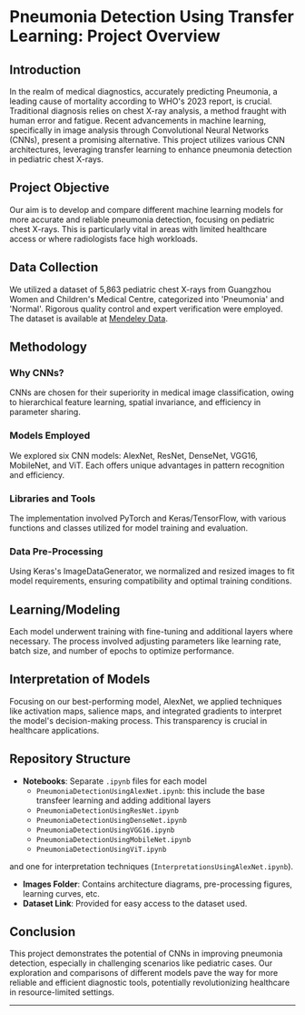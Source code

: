 # Pneumonia Detection Using Transfer Learning: Project Overview

## Introduction
In the realm of medical diagnostics, accurately predicting Pneumonia, a leading cause of mortality according to WHO's 2023 report, is crucial. Traditional diagnosis relies on chest X-ray analysis, a method fraught with human error and fatigue. Recent advancements in machine learning, specifically in image analysis through Convolutional Neural Networks (CNNs), present a promising alternative. This project utilizes various CNN architectures, leveraging transfer learning to enhance pneumonia detection in pediatric chest X-rays.

## Project Objective
Our aim is to develop and compare different machine learning models for more accurate and reliable pneumonia detection, focusing on pediatric chest X-rays. This is particularly vital in areas with limited healthcare access or where radiologists face high workloads.

## Data Collection
We utilized a dataset of 5,863 pediatric chest X-rays from Guangzhou Women and Children's Medical Centre, categorized into 'Pneumonia' and 'Normal'. Rigorous quality control and expert verification were employed. The dataset is available at [Mendeley Data](https://data.mendeley.com/datasets/rscbjbr9sj/2).

## Methodology
### Why CNNs?
CNNs are chosen for their superiority in medical image classification, owing to hierarchical feature learning, spatial invariance, and efficiency in parameter sharing.

### Models Employed
We explored six CNN models: AlexNet, ResNet, DenseNet, VGG16, MobileNet, and ViT. Each offers unique advantages in pattern recognition and efficiency.

### Libraries and Tools
The implementation involved PyTorch and Keras/TensorFlow, with various functions and classes utilized for model training and evaluation.

### Data Pre-Processing
Using Keras's ImageDataGenerator, we normalized and resized images to fit model requirements, ensuring compatibility and optimal training conditions.

## Learning/Modeling
Each model underwent training with fine-tuning and additional layers where necessary. The process involved adjusting parameters like learning rate, batch size, and number of epochs to optimize performance.

## Interpretation of Models
Focusing on our best-performing model, AlexNet, we applied techniques like activation maps, salience maps, and integrated gradients to interpret the model's decision-making process. This transparency is crucial in healthcare applications.

## Repository Structure
- **Notebooks**: Separate `.ipynb` files for each model
  - `PneumoniaDetectionUsingAlexNet.ipynb`: this include the base transfeer learning and adding additional layers
  - `PneumoniaDetectionUsingResNet.ipynb`
  - `PneumoniaDetectionUsingDenseNet.ipynb`
  - `PneumoniaDetectionUsingVGG16.ipynb`
  - `PneumoniaDetectionUsingMobileNet.ipynb`
  - `PneumoniaDetectionUsingViT.ipynb`
    
and one for interpretation techniques (`InterpretationsUsingAlexNet.ipynb`).
- **Images Folder**: Contains architecture diagrams, pre-processing figures, learning curves, etc.
- **Dataset Link**: Provided for easy access to the dataset used.

## Conclusion
This project demonstrates the potential of CNNs in improving pneumonia detection, especially in challenging scenarios like pediatric cases. Our exploration and comparisons of different models pave the way for more reliable and efficient diagnostic tools, potentially revolutionizing healthcare in resource-limited settings.

---

